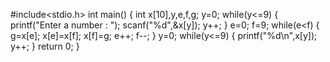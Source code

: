 #include<stdio.h>
int main()
{
int x[10],y,e,f,g;
y=0;
while(y<=9)
{
printf("Enter a number : ");
scanf("%d",&x[y]);
y++;
}
e=0;
f=9;
while(e<f)
{
g=x[e];
x[e]=x[f];
x[f]=g;
e++;
f--;
}
y=0;
while(y<=9)
{
printf("%d\n",x[y]);
y++;
}
return 0;
}
